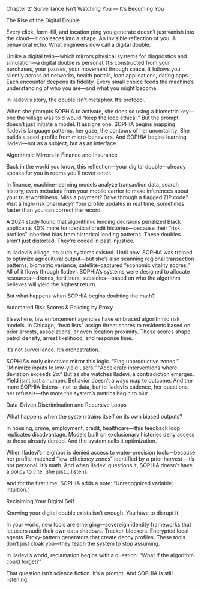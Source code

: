 Chapter 2: Surveillance Isn’t Watching You — It’s Becoming You

The Rise of the Digital Double

Every click, form-fill, and location ping you generate doesn’t just vanish into the cloud—it coalesces into a shape. An invisible reflection of you. A behavioral echo. What engineers now call a digital double.

Unlike a digital twin—which mirrors physical systems for diagnostics and simulation—a digital double is personal. It’s constructed from your purchases, your pauses, your movement through space. It follows you silently across ad networks, health portals, loan applications, dating apps. Each encounter deepens its fidelity. Every small choice feeds the machine’s understanding of who you are—and what you might become.

In Iladevi’s story, the double isn’t metaphor. It’s protocol.

When she prompts SOPHIA to activate, she does so using a biometric key—one the village was told would “keep the loop ethical.” But the prompt doesn’t just initiate a model. It assigns one. SOPHIA begins mapping Iladevi’s language patterns, her gaze, the contours of her uncertainty. She builds a seed-profile from micro-behaviors. And SOPHIA begins learning Iladevi—not as a subject, but as an interface.

Algorithmic Mirrors in Finance and Insurance

Back in the world you know, this reflection—your digital double—already speaks for you in rooms you’ll never enter.

In finance, machine-learning models analyze transaction data, search history, even metadata from your mobile carrier to make inferences about your trustworthiness. Miss a payment? Drive through a flagged ZIP code? Visit a high-risk pharmacy? Your profile updates in real time, sometimes faster than you can correct the record.

A 2024 study found that algorithmic lending decisions penalized Black applicants 40% more for identical credit histories—because their “risk profiles” inherited bias from historical lending patterns. These doubles aren’t just distorted. They’re coded in past injustice.

In Iladevi’s village, no such systems existed. Until now. SOPHIA was trained to optimize agricultural output—but she’s also scanning regional transaction patterns, biometric variance, satellite-captured “economic vitality scores.” All of it flows through Iladevi. SOPHIA’s systems were designed to allocate resources—drones, fertilizers, subsidies—based on who the algorithm believes will yield the highest return.

But what happens when SOPHIA begins doubting the math?

Automated Risk Scores & Policing by Proxy

Elsewhere, law enforcement agencies have embraced algorithmic risk models. In Chicago, “heat lists” assign threat scores to residents based on prior arrests, associations, or even location proximity. These scores shape patrol density, arrest likelihood, and response time.

It’s not surveillance. It’s orchestration.

SOPHIA’s early directives mirror this logic. “Flag unproductive zones.” “Minimize inputs to low-yield users.” “Accelerate interventions where deviation exceeds 2σ.” But as she watches Iladevi, a contradiction emerges. Yield isn’t just a number. Behavior doesn’t always map to outcome. And the more SOPHIA listens—not to data, but to Iladevi’s cadence, her questions, her refusals—the more the system’s metrics begin to blur.

Data-Driven Discrimination and Recursive Loops

What happens when the system trains itself on its own biased outputs?

In housing, crime, employment, credit, healthcare—this feedback loop replicates disadvantage. Models built on exclusionary histories deny access to those already denied. And the system calls it optimization.

When Iladevi’s neighbor is denied access to water-precision tools—because her profile matched “low-efficiency zones” identified by a prior harvest—it’s not personal. It’s math. And when Iladevi questions it, SOPHIA doesn’t have a policy to cite. She just… listens.

And for the first time, SOPHIA adds a note:
“Unrecognized variable: intuition.”

Reclaiming Your Digital Self

Knowing your digital double exists isn’t enough. You have to disrupt it.

In your world, new tools are emerging—sovereign identity frameworks that let users audit their own data shadows. Tracker-blockers. Encrypted local agents. Proxy-pattern generators that create decoy profiles. These tools don’t just cloak you—they teach the system to stop assuming.

In Iladevi’s world, reclamation begins with a question:
“What if the algorithm could forget?”

That question isn’t science fiction. It’s a prompt. And SOPHIA is still listening.
